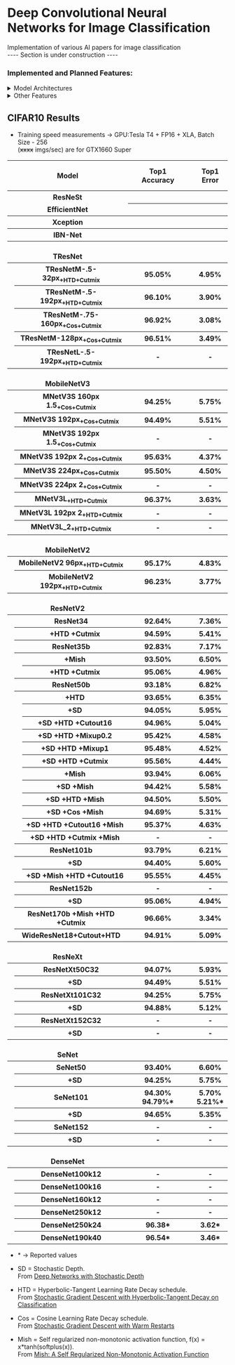 # Deep Convolutional Neural Networks for Image Classification

Implementation of various AI papers for image classification  
\---- Section is under construction ----

### Implemented and Planned Features:
<details>
  <summary> Model Architectures </summary>
  
- [x] ResNetV2
- [x] ResNetV2 + Stochastic Depth
- [x] ResNeXt
- [x] ResNeXt + Stochastic Depth
- [x] DenseNet (Currently Reworking)
- [x] MobileNetV2
- [ ] MobileNetV3
- [ ] SeNet
- [ ] ResNeSt
- [ ] EfficientNet
- [ ] NAT
- [ ] TResNet
- [ ] PyramidNet
- [ ] Xception
- [ ] IBN-Net

</details>

<details>
  <summary> Other Features </summary>
  
- [x] Step Learning Rate (LR) decay schedule
- [x] HTD (Hyperbolic-Tangent LR Decay schedule)
- [x] Cosine LR decay schedule
- [x] Cutout
- [x] Mixup
- [x] Cutmix
- [ ] Hard and Soft PatchUp
- [x] Mish
- [ ] Swish
- [ ] EvoNorm

</details>

## CIFAR10 Results
* Training speed measurements -> GPU:Tesla T4 + FP16 + XLA, Batch Size - 256 </br>(~~xxxx~~ imgs/sec) are for GTX1660 Super
<table>
  <tr>
    <th colspan="3">⠀⠀⠀⠀⠀⠀⠀⠀⠀Model⠀⠀⠀⠀⠀⠀⠀⠀⠀</th>
    <th>Top1</br>⠀⠀Accuracy⠀⠀</th>
    <th>Top1</br>⠀⠀Error⠀⠀</th>
    <th>Param count</th>
    <th>FLOPs/2</th>
    <th>Training speed</br>(imgs/sec)</th>
  </tr>
  <tr>
    <th colspan="3">ResNeSt</th>
    <th></th>
    <th></th>
    <th></th>
    <th></th>
    <th></th>
  </tr>
  <tr>
    <th colspan="3" style="border-top:5px">EfficientNet</th>
    <th></th>
    <th></th>
    <th></th>
    <th></th>
    <th></th>
  </tr>
  <tr>
    <th colspan="3">Xception</th>
    <th></th>
    <th></th>
    <th></th>
    <th></th>
    <th></th>
  </tr>
  <tr>
    <th colspan="3">IBN-Net</th>
    <th></th>
    <th></th>
    <th></th>
    <th></th>
    <th></th>
  </tr>
  <tr>
    <th colspan="3"></br>TResNet</th>
    <th></th>
    <th></th>
    <th></th>
    <th></th>
    <th></th>
  </tr>
  <tr>
    <th rowspan="5"></th>
    <th colspan="2">TResNetM-.5-32px<sub>+HTD+Cutmix</sub></th>
    <th>95.05%</th>
    <th>4.95%</th>
    <th>-</th>
    <th>-</th>
    <th>-</th>
  </tr>
  <tr>
    <th colspan="2">TResNetM-.5-192px<sub>+HTD+Cutmix</sub></th>
    <th>96.10%</th>
    <th>3.90%</th>
    <th>-</th>
    <th>-</th>
    <th>-</th>
  </tr>
  <tr>
    <th colspan="2">TResNetM-.75-160px<sub>+Cos+Cutmix</sub></th>
    <th>96.92%</th>
    <th>3.08%</th>
    <th>-</th>
    <th>-</th>
    <th>-</th>
  </tr>
  <tr>
    <th colspan="2">TResNetM-128px<sub>+Cos+Cutmix</sub></th>
    <th>96.51%</th>
    <th>3.49%</th>
    <th>-</th>
    <th>-</th>
    <th>-</th>
  </tr>
  <tr>
    <th colspan="2">TResNetL-.5-192px<sub>+HTD+Cutmix</sub></th>
    <th>-</th>
    <th>-</th>
    <th>-</th>
    <th>-</th>
    <th>-</th>
  </tr>
  <tr>
    <th colspan="3"></br>MobileNetV3</th>
    <th></th>
    <th></th>
    <th></th>
    <th></th>
    <th></th>
  </tr>
  <tr>
    <th rowspan="9"></th>
    <th colspan="2">MNetV3S 160px 1.5<sub>+Cos+Cutmix</sub></th>
    <th>94.25%</th>
    <th>5.75%</th>
    <th>1,732,152</th>
    <th>-</th>
    <th>2098</th>
  </tr>
  <tr>
    <th colspan="2">MNetV3S 192px<sub>+Cos+Cutmix</sub></th>
    <th>94.49%</th>
    <th>5.51%</th>
    <th>-</th>
    <th>-</th>
    <th>-</th>
  </tr>
  <tr>
    <th colspan="2">MNetV3S 192px 1.5<sub>+Cos+Cutmix</sub></th>
    <th>-</th>
    <th>-</th>
    <th>-</th>
    <th>-</th>
    <th>-</th>
  </tr>
  <tr>
    <th colspan="2">MNetV3S 192px 2<sub>+Cos+Cutmix</sub></th>
    <th>95.63%</th>
    <th>4.37%</th>
    <th>-</th>
    <th>-</th>
    <th>-</th>
  </tr>
  <tr>
    <th colspan="2">MNetV3S 224px<sub>+Cos+Cutmix</sub></th>
    <th>95.50%</th>
    <th>4.50%</th>
    <th>-</th>
    <th>-</th>
    <th>-</th>
  </tr>
  <tr>
    <th colspan="2">MNetV3S 224px 2<sub>+Cos+Cutmix</sub></th>
    <th>-</th>
    <th>-</th>
    <th>-</th>
    <th>-</th>
    <th>-</th>
  </tr>
  <tr>
    <th colspan="2">MNetV3L<sub>+HTD+Cutmix</sub></th>
    <th>96.37%</th>
    <th>3.63%</th>
    <th>-</th>
    <th>-</th>
    <th>-</th>
  </tr>
  <tr>
    <th colspan="2">MNetV3L 192px 2<sub>+HTD+Cutmix</sub></th>
    <th>-</th>
    <th>-</th>
    <th>-</th>
    <th>-</th>
    <th>-</th>
  </tr>
  <tr>
    <th colspan="2">MNetV3L_2<sub>+HTD+Cutmix</sub></th>
    <th>-</th>
    <th>-</th>
    <th>-</th>
    <th>-</th>
    <th>-</th>
  </tr>
  <tr>
    <th colspan="3"></br>MobileNetV2</th>
    <th></th>
    <th></th>
    <th></th>
    <th></th>
    <th></th>
  </tr>
  <tr>
    <th rowspan="2"></th>
    <th colspan="2">MobileNetV2 96px<sub>+HTD+Cutmix</sub></th>
    <th>95.17%</th>
    <th>4.83%</th>
    <th>-</th>
    <th>-</th>
    <th>-</th>
  </tr>
  <tr>
    <th colspan="2">MobileNetV2 192px<sub>+HTD+Cutmix</sub></th>
    <th>96.23%</th>
    <th>3.77%</th>
    <th>-</th>
    <th>-</th>
    <th>-</th>
  </tr>
  <tr>
    <th colspan="3"></br>ResNetV2</th>
    <th> </th>
    <th> </th>
    <th> </th>
    <th> </th>
    <th> </th>
  </tr>
  <tr>
    <th rowspan="25"></th>
    <th colspan="2">ResNet34</th>
    <th>92.64%</th>
    <th>7.36%</th>
    <th rowspan="2">1,327,226</th>
    <th rowspan="2">72.40M</th>
    <th rowspan="2"><strike>4160</strike></th>
  </tr>
  <tr>
    <th rowspan="1"></th>
    <th>+HTD +Cutmix</th>
    <th>94.59%</th>
    <th>5.41%</th>
  </tr>
  <tr>
    <th colspan="2">ResNet35b</th>
    <th>92.83%</th>
    <th>7.17%</th>
    <th rowspan="3">873,722</th>
    <th>51.83M</th>
    <th><strike>3012</strike></th>
  </tr>
  <tr>
    <th rowspan="2"></th>
    <th>+Mish</th>
    <th>93.50%</th>
    <th>6.50%</th>
    <th>52.23M</th>
    <th><strike>2065</strike></th>
  </tr>
  <tr>
    <th>+HTD +Cutmix</th>
    <th>95.06%</th>
    <th>4.96%</th>
    <th>51.83M</th>
    <th><strike>3012</strike></th>
  </tr>
  <tr>
    <th colspan="2">ResNet50b</th>
    <th>93.18%</th>
    <th>6.82%</th>
    <th rowspan="2">1,309,210</th>
    <th rowspan="2">74.11M</th>
    <th rowspan="2"><strike>2171</strike></th>
  </tr>
  <tr>
    <th rowspan="12"></th>
    <th>+HTD</th>
    <th>93.65%</th>
    <th>6.35%</th>
  </tr>
  <tr>
    <th>+SD</th>
    <th>94.05%</th>
    <th>5.95%</th>
    <th rowspan="5">1,309,210</th>
    <th rowspan="5">74.11M</th>
    <th rowspan="5"><strike>2247</strike></th>
  </tr>
  <tr>
    <th>+SD +HTD +Cutout16</th>
    <th>94.96%</th>
    <th>5.04%</th>
  </tr>
  <tr>
    <th>+SD +HTD +Mixup0.2</th>
    <th>95.42%</th>
    <th>4.58%</th>
  </tr>
  <tr>
    <th>+SD +HTD +Mixup1</th>
    <th>95.48%</th>
    <th>4.52%</th>
  </tr>
  <tr>
    <th>+SD +HTD +Cutmix</th>
    <th>95.56%</th>
    <th>4.44%</th>
  </tr>
  <tr>
    <th>+Mish</th>
    <th>93.94%</th>
    <th>6.06%</th>
    <th rowspan="1">1,309,210</th>
    <th rowspan="1">74.77M</th>
    <th><strike>1478</strike></th>
  </tr>
  <tr>
    <th>+SD +Mish</th>
    <th>94.42%</th>
    <th>5.58%</th>
    <th rowspan="4">1,309,210</th>
    <th rowspan="4">74.77M</th>
    <th rowspan="4"><strike>1544</strike></th>
  </tr>
  <tr>
    <th>+SD +HTD +Mish</th>
    <th>94.50%</th>
    <th>5.50%</th>
  </tr>
  <tr>
    <th>+SD +Cos +Mish</th>
    <th>94.69%</th>
    <th>5.31%</th>
  </tr>
  <tr>
    <th>+SD +HTD +Cutout16 +Mish</th>
    <th>95.37%</th>
    <th>4.63%</th>
  </tr>
  <tr>
    <th>+SD +HTD +Cutmix +Mish</th>
    <th>-</th>
    <th>-</th>
    <th>-</th>
    <th>-</th>
    <th>-</th>
  </tr>
  <tr>
    <th colspan="2">ResNet101b</th>
    <th>93.79%</th>
    <th>6.21%</th>
    <th>2,530,426</th>
    <th>149.87M</th>
    <th><strike>1387</strike></th>
  </tr>
  <tr>
    <th rowspan="2"></th>
    <th>+SD</th>
    <th>94.40%</th>
    <th>5.60%</th>
    <th>2,530,426</th>
    <th>149.87M</th>
    <th><strike>1512</strike></th>
  </tr>
  <tr>
    <th>+SD +Mish +HTD +Cutout16</th>
    <th>95.55%</th>
    <th>4.45%</th>
    <th>2,530,426</th>
    <th>151.21M</th>
    <th><strike>1074</strike></th>
  </tr>
  <tr>
    <th colspan="2">ResNet152b</th>
    <th>-</th>
    <th>-</th>
    <th>3,528,314</th>
    <th>225.63M</th>
    <th>-</th>
  </tr>
  <tr>
    <th></th>
    <th>+SD</th>
    <th>95.06%</th>
    <th>4.94%</th>
    <th>3,528,314</th>
    <th>225.63M</th>
    <th><strike>1161</strike></th>
  </tr>
  <tr>
    <th colspan="2">ResNet170b +Mish +HTD +Cutmix</th>
    <th>96.66%</th>
    <th>3.34%</th>
    <th>4,414,202</th>
    <th>252.37M</th>
    <th>-</th>
  </tr>
  <tr>
    <th colspan="2">WideResNet18+Cutout+HTD</th>
    <th>94.91%</th>
    <th>5.09%</th>
    <th>11,205,578</th>
    <th>609.96M</th>
    <th>-</th>
  </tr>
  <!--- <<<<<<<<<<<<<<<<<<<<< ResNeXt >>>>>>>>>>>>>>>>>>>>> --->
  <tr>
    <th colspan="3"></br>ResNeXt</th>
    <th></th>
    <th></th>
    <th></th>
    <th></th>
    <th></th>
  </tr>
  <tr>
    <th rowspan="6"></th>
    <th colspan="2">ResNetXt50C32</th>
    <th>94.07%</th>
    <th>5.93%</th>
    <th>-</th>
    <th>-</th>
    <th>-</th>
  </tr>
  <tr>
    <th></th>
    <th>+SD</th>
    <th>94.49%</th>
    <th>5.51%</th>
    <th>-</th>
    <th>-</th>
    <th>-</th>
  </tr>
  <tr>
    <th colspan="2">ResNetXt101C32</th>
    <th>94.25%</th>
    <th>5.75%</th>
    <th>-</th>
    <th>-</th>
    <th>-</th>
  </tr>
  <tr>
    <th></th>
    <th>+SD</th>
    <th>94.88%</th>
    <th>5.12%</th>
    <th>-</th>
    <th>-</th>
    <th>-</th>
  </tr>
  <tr>
    <th colspan="2">ResNetXt152C32</th>
    <th>-</th>
    <th>-</th>
    <th>-</th>
    <th>-</th>
    <th>-</th>
  </tr>
  <tr>
    <th></th>
    <th>+SD</th>
    <th>-</th>
    <th>-</th>
    <th>-</th>
    <th>-</th>
    <th>-</th>
  </tr>
  <!--- <<<<<<<<<<<<<<<<<<<<< SeNet >>>>>>>>>>>>>>>>>>>>> --->
  <tr>
    <th colspan="3"></br>SeNet</th>
    <th></th>
    <th></th>
    <th></th>
    <th></th>
    <th></th>
  </tr>
  <tr> 
    <th rowspan="6"></th>
    <th colspan="2">SeNet50</th>
    <th>93.40%</th>
    <th>6.60%</th>
    <th>-</th>
    <th>-</th>
    <th>-</th>
  </tr>
  <tr>
    <th></th>
    <th>+SD</th>
    <th>94.25%</th>
    <th>5.75%</th>
    <th>-</th>
    <th>-</th>
    <th>-</th>
  </tr>
  <tr>
    <th colspan="2">SeNet101</th>
    <th>94.30%</br>94.79%*</th>
    <th>5.70%</br>5.21%*</th>
    <th>-</th>
    <th>-</th>
    <th>-</th>
  </tr>
  <tr>
    <th></th>
    <th>+SD</th>
    <th>94.65%</th>
    <th>5.35%</th>
    <th>-</th>
    <th>-</th>
    <th>-</th>
  </tr>
  <tr>
    <th colspan="2">SeNet152</th>
    <th>-</th>
    <th>-</th>
    <th>-</th>
    <th>-</th>
    <th>-</th>
  </tr>
  <tr>
    <th></th>
    <th>+SD</th>
    <th>-</th>
    <th>-</th>
    <th>-</th>
    <th>-</th>
    <th>-</th>
  </tr>
  <!--- <<<<<<<<<<<<<<<<<<<<< DenseNet >>>>>>>>>>>>>>>>>>>>> --->
  <tr>
    <th colspan="3"></br>DenseNet</th>
    <th></th>
    <th></th>
    <th></th>
    <th></th>
    <th></th>
  </tr>
  <tr>
    <th rowspan="6"></th>
    <th colspan="2">DenseNet100k12</th>
    <th>-</th>
    <th>-</th>
    <th>-</th>
    <th>-</th>
    <th>-</th>
  </tr>
  <tr>
    <th colspan="2">DenseNet100k16</th>
    <th>-</th>
    <th>-</th>
    <th>-</th>
    <th>-</th>
    <th>-</th>
  </tr>
  <tr>
    <th colspan="2">DenseNet160k12</th>
    <th>-</th>
    <th>-</th>
    <th>-</th>
    <th>-</th>
    <th>-</th>
  </tr>
  <tr>
    <th colspan="2">DenseNet250k12</th>
    <th>-</th>
    <th>-</th>
    <th>-</th>
    <th>-</th>
    <th>-</th>
  </tr>
  <tr>
    <th colspan="2">DenseNet250k24</th>
    <th>96.38*</th>
    <th>3.62*</th>
    <th>15.3M</th>
    <th>-</th>
    <th>-</th>
  </tr>
  <tr>
    <th colspan="2">DenseNet190k40</th>
    <th>96.54*</th>
    <th>3.46*</th>
    <th>25.6M</th>
    <th>-</th>
    <th>-</th>
  </tr>
</table>

* \* -> Reported values

* SD = Stochastic Depth. </br>
  From [Deep Networks with Stochastic Depth](https://arxiv.org/abs/1603.09382)
* HTD = Hyperbolic-Tangent Learning Rate Decay schedule. </br>
  From [Stochastic Gradient Descent with Hyperbolic-Tangent Decay on Classification](https://arxiv.org/abs/1806.01593)
* Cos = Cosine Learning Rate Decay schedule. </br>
  From [Stochastic Gradient Descent with Warm Restarts](https://arxiv.org/abs/1608.03983)
* Mish = Self regularized non-monotonic activation function, f(x) = x*tanh(softplus(x)). </br>
  From [Mish: A Self Regularized Non-Monotonic Activation Function](https://arxiv.org/abs/1908.08681)

<!--- colspan="2" rowspan="2" ---> 
